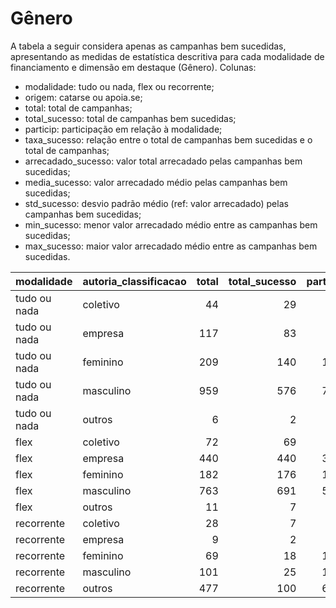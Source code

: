 # Gênero

A tabela a seguir considera apenas as campanhas bem sucedidas, apresentando as medidas
de estatística descritiva para cada modalidade de financiamento e dimensão em destaque
(Gênero). Colunas:
- modalidade: tudo ou nada, flex ou recorrente;
- origem: catarse ou apoia.se;
- total: total de campanhas;
- total_sucesso: total de campanhas bem sucedidas;
- particip: participação em relação à modalidade;
- taxa_sucesso: relação entre o total de campanhas bem sucedidas e o total de campanhas;
- arrecadado_sucesso: valor total arrecadado pelas campanhas bem sucedidas;
- media_sucesso: valor arrecadado médio pelas campanhas bem sucedidas;
- std_sucesso: desvio padrão médio (ref: valor arrecadado) pelas campanhas bem sucedidas;
- min_sucesso: menor valor arrecadado médio entre as campanhas bem sucedidas;
- max_sucesso: maior valor arrecadado médio entre as campanhas bem sucedidas.


| modalidade   | autoria_classificacao   |   total |   total_sucesso |   particip |   taxa_sucesso |   arrecadado_sucesso |   media_sucesso |   std_sucesso |   min_sucesso |   max_sucesso |
|:-------------|:------------------------|--------:|----------------:|-----------:|---------------:|---------------------:|----------------:|--------------:|--------------:|--------------:|
| tudo ou nada | coletivo                |      44 |              29 |        3,3 |           65,9 |            710.060,78 |        24.484,85 |      25.328,68 |       4.520,87 |     111.934,90 |
| tudo ou nada | empresa                 |     117 |              83 |        8,8 |           70,9 |           4.257.136,76 |        51.290,80 |      65.495,08 |         54,54 |     264.585,91 |
| tudo ou nada | feminino                |     209 |             140 |       15,7 |           67,0 |           3.881.052,70 |        27.721,81 |      48.958,87 |         41,82 |     537.544,55 |
| tudo ou nada | masculino               |     959 |             576 |       71,8 |           60,1 |          15.212.724,00 |        26.410,98 |      40.119,88 |         94,90 |     679.297,66 |
| tudo ou nada | outros                  |       6 |               2 |        0,4 |           33,3 |              2.305,58 |         1.152,79 |        803,09 |        584,92 |       1.720,66 |
| flex         | coletivo                |      72 |              69 |        4,9 |           95,8 |           1.479.515,33 |        21.442,25 |      34.235,40 |         29,81 |     169.836,91 |
| flex         | empresa                 |     440 |             440 |       30,0 |          100,0 |           9.259.515,00 |        21.044,35 |      46.143,04 |         34,74 |     708.972,78 |
| flex         | feminino                |     182 |             176 |       12,4 |           96,7 |           1.145.985,99 |         6.511,28 |       6.521,40 |         35,53 |      29.736,69 |
| flex         | masculino               |     763 |             691 |       52,0 |           90,6 |           6.465.887,70 |         9.357,29 |      27.421,05 |         10,77 |     442.290,11 |
| flex         | outros                  |      11 |               7 |        0,7 |           63,6 |             11.227,92 |         1.603,99 |       2.112,50 |         42,36 |       5.515,84 |
| recorrente   | coletivo                |      28 |               7 |        4,1 |           25,0 |              1.146,91 |          163,84 |        138,02 |         32,56 |        353,58 |
| recorrente   | empresa                 |       9 |               2 |        1,3 |           22,2 |              1.022,28 |          511,14 |         38,60 |        483,84 |        538,44 |
| recorrente   | feminino                |      69 |              18 |       10,1 |           26,1 |              5.551,37 |          308,41 |        399,36 |          7,15 |       1.753,37 |
| recorrente   | masculino               |     101 |              25 |       14,8 |           24,8 |              9.304,80 |          372,19 |        661,58 |          6,10 |       2.998,54 |
| recorrente   | outros                  |     477 |             100 |       69,7 |           21,0 |             26.161,60 |          261,62 |        711,52 |          1,09 |       5.087,08 |
